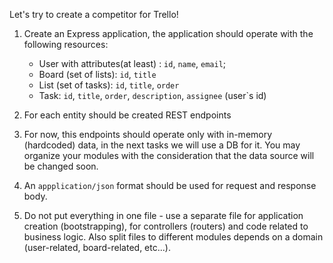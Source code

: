Let's try to create a competitor for Trello!

1. Create an Express application, the application should operate with the following resources:
    - User with attributes(at least) : `id`, `name`, `email`;
    - Board (set of lists): `id`, `title`
    - List (set of tasks): `id`, `title`, `order`
    - Task: `id`, `title`, `order`, `description`, `assignee` (user`s id)

2. For each entity should be created REST endpoints

3. For now, this endpoints should operate only with in-memory (hardcoded) data, in the next tasks we will use a DB for it. You may organize your modules with the consideration that the data source will be changed soon.

4. An `appplication/json` format should be used for request and response body.

5. Do not put everything in one file - use a separate file for application creation (bootstrapping), for controllers (routers) and code related to business logic. Also split files to different modules depends on a domain (user-related, board-related, etc...).

